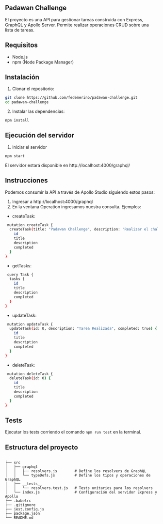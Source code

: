 ## Padawan Challenge

El proyecto es una API para gestionar tareas construida con Express, GraphQL y Apollo Server. Permite realizar operaciones CRUD sobre una lista de tareas.

## Requisitos

- Node.js
- npm (Node Package Manager) 

## Instalación

1. Clonar el repositorio:

```bash
git clone https://github.com/fedemerino/padawan-challenge.git
cd padawan-challenge
```

2. Instalar las dependencias:

```bash
npm install
```

## Ejecución del servidor

1. Iniciar el servidor

```bash
npm start
```
El servidor estará disponible en http://localhost:4000/graphql/

## Instrucciones

Podemos consumir la API a través de Apollo Studio siguiendo estos pasos:


1. Ingresar a http://localhost:4000/graphql
2. En la ventana Operation ingresamos nuestra consulta. Ejemplos:
- createTask: 
```bash
 mutation createTask {
  createTask(title: "Padawan Challenge", description: "Realizar el challenge") {
    id
    title
    description
    completed
  }
}
 ```
- getTasks: 
```bash
 query Task {
  tasks {
    id
    title
    description
    completed
  }
}
 ```

- updateTask: 
```bash
 mutation updateTask {
  updateTask(id: 0, description: "Tarea Realizada", completed: true) {
    id
    title
    description
    completed
  }
}
 ```

- deleteTask: 
```bash
 mutation deleteTask {
  deleteTask(id: 0) {
    id
    title
    description
    completed
  }
}
 ```

## Tests

Ejecutar los tests corriendo el comando `npm run test` en la terminal.

## Estructura del proyecto

```plaintext

├── src
│   ├── graphql
│   │   ├── resolvers.js        # Define los resolvers de GraphQL
│   │   └── typeDefs.js         # Define los tipos y operaciones de GraphQL
│   ├── __tests__
│   │   └── resolvers.test.js   # Tests unitarios para los resolvers
│   └── index.js                # Configuración del servidor Express y Apollo 
├── .babelrc      
├── .gitignore            
├── jest.config.js            
├── package.json                
└── README.md

```


